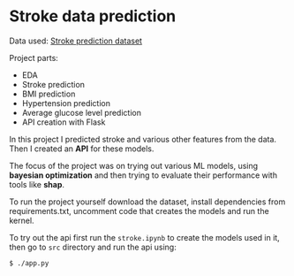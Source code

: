 # Stroke data prediction

Data used: [Stroke prediction dataset](https://www.kaggle.com/fedesoriano/stroke-prediction-dataset)

Project parts:

- EDA
- Stroke prediction
- BMI prediction
- Hypertension prediction
- Average glucose level prediction
- API creation with Flask

In this project I predicted stroke and various other features from the data. Then I created an **API** for these models.

The focus of the project was on trying out various ML models, using **bayesian optimization** and then trying to evaluate their performance with tools like **shap**.

To run the project yourself download the dataset, install dependencies from requirements.txt, uncomment code that creates the models and run the kernel.

To try out the api first run the `stroke.ipynb` to create the models used in it, then go to `src` directory and run the api using:

```bash
$ ./app.py
```

